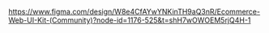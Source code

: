 https://www.figma.com/design/W8e4CfAYwYNKinTH9aQ3nR/Ecommerce-Web-UI-Kit-(Community)?node-id=1176-525&t=shH7wOWOEM5rjQ4H-1